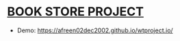 # [BOOK STORE PROJECT](https://afreen02dec2002.github.io/wtproject.io/)
 - Demo: https://afreen02dec2002.github.io/wtproject.io/

